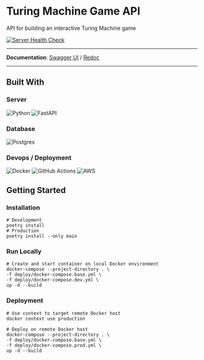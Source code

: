 # Turing Machine Game API

API for building an interactive Turing Machine game

[![Server Health Check](https://github.com/kwsong0113/turing-machine-api/actions/workflows/health.yml/badge.svg)](https://github.com/kwsong0113/turing-machine-api/actions/workflows/health.yml)

---

**Documentation**: [Swagger UI](http://43.200.120.78/docs) / [Redoc](http://43.200.120.78/redoc)

---
## Built With
### Server
![Python](https://img.shields.io/badge/python-3670A0?style=for-the-badge&logo=python&logoColor=ffdd54)
![FastAPI](https://img.shields.io/badge/FastAPI-005571?style=for-the-badge&logo=fastapi)
### Database
![Postgres](https://img.shields.io/badge/postgres-%23316192.svg?style=for-the-badge&logo=postgresql&logoColor=white)
<br/>
### Devops / Deployment
![Docker](https://img.shields.io/badge/docker-%230db7ed.svg?style=for-the-badge&logo=docker&logoColor=white)
![GitHub Actions](https://img.shields.io/badge/github%20actions-%232671E5.svg?style=for-the-badge&logo=githubactions&logoColor=white)
![AWS](https://img.shields.io/badge/AWS-%23FF9900.svg?style=for-the-badge&logo=amazon-aws&logoColor=white)

## Getting Started
### Installation
```shell
# Development
poetry install
# Production
poetry install --only main
```
### Run Locally
```shell
# Create and start container on local Docker environment
docker-compose --project-directory . \
-f deploy/docker-compose.base.yml \
-f deploy/docker-compose.dev.yml \
up -d --build   
```
### Deployment
```shell
# Use context to target remote Docker host
docker context use production

# Deploy on remote Docker host
docker-compose --project-directory . \
-f deploy/docker-compose.base.yml \
-f deploy/docker-compose.prod.yml \
up -d --build    
 
```


